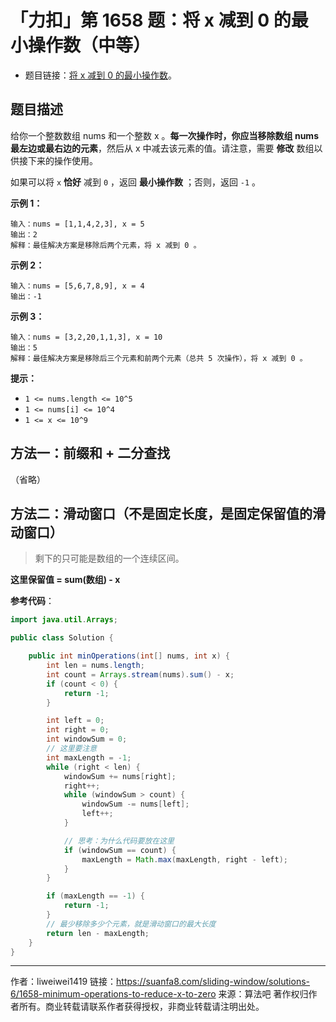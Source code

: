 # 「力扣」第 1658 题：将 x 减到 0 的最小操作数（中等）

- 题目链接：[将 x 减到 0 的最小操作数](https://leetcode-cn.com/problems/minimum-operations-to-reduce-x-to-zero/)。

## 题目描述

给你一个整数数组 nums 和一个整数 x 。**每一次操作时，你应当移除数组 nums 最左边或最右边的元素**，然后从 x 中减去该元素的值。请注意，需要 **修改** 数组以供接下来的操作使用。

如果可以将 `x` **恰好** 减到 `0` ，返回 **最小操作数** ；否则，返回 `-1` 。

**示例 1：**

```
输入：nums = [1,1,4,2,3], x = 5
输出：2
解释：最佳解决方案是移除后两个元素，将 x 减到 0 。
```

**示例 2：**

```
输入：nums = [5,6,7,8,9], x = 4
输出：-1
```

**示例 3：**

```
输入：nums = [3,2,20,1,1,3], x = 10
输出：5
解释：最佳解决方案是移除后三个元素和前两个元素（总共 5 次操作），将 x 减到 0 。
```

**提示：**

- `1 <= nums.length <= 10^5`
- `1 <= nums[i] <= 10^4`
- `1 <= x <= 10^9`

## 方法一：前缀和 + 二分查找

（省略）

## 方法二：滑动窗口（不是固定长度，是固定保留值的滑动窗口）

> 剩下的只可能是数组的一个连续区间。

**这里保留值 = sum(数组) - x**

**参考代码**：

```java
import java.util.Arrays;

public class Solution {

    public int minOperations(int[] nums, int x) {
        int len = nums.length;
        int count = Arrays.stream(nums).sum() - x;
        if (count < 0) {
            return -1;
        }

        int left = 0;
        int right = 0;
        int windowSum = 0;
        // 这里要注意
        int maxLength = -1;
        while (right < len) {
            windowSum += nums[right];
            right++;
            while (windowSum > count) {
                windowSum -= nums[left];
                left++;
            }

            // 思考：为什么代码要放在这里
            if (windowSum == count) {
                maxLength = Math.max(maxLength, right - left);
            }
        }

        if (maxLength == -1) {
            return -1;
        }
        // 最少移除多少个元素，就是滑动窗口的最大长度
        return len - maxLength;
    }
}
```



---

作者：liweiwei1419
链接：https://suanfa8.com/sliding-window/solutions-6/1658-minimum-operations-to-reduce-x-to-zero
来源：算法吧
著作权归作者所有。商业转载请联系作者获得授权，非商业转载请注明出处。